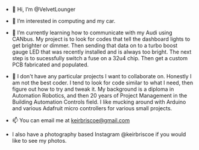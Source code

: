 - 👋 Hi, I’m @VelvetLounger

- 👀 I’m interested in computing and my car.

- 🌱 I’m currently learning how to communicate with my Audi using CANbus. My project is to look for codes that tell the dashboard lights to get brighter or dimmer. Then sending that data on to a turbo boost gauge LED that was recently installed and is always too bright. The next step is to sucessfully switch a fuse on a 32u4 chip. Then get a custom PCB fabricated and populated.

- 💞️ I don't have any particular projects I want to collaborate on. Honestly I am not the best coder. I tend to look for code similar to what I need, then figure out how to try and tweak it. My background is a diploma in Automation Robotics, and then 20 years of Project Management in the Building Automation Controls field. I like mucking around with Arduino and various Adafruit micro controllers for various small projects. 

- 📫 You can email me at keirbriscoe@gmail.com 
- I also have a photography based Instagram @keirbriscoe if you would like to see my photos.

<!---
VelvetLounger/VelvetLounger is a ✨ special ✨ repository because its `README.md` (this file) appears on your GitHub profile.
You can click the Preview link to take a look at your changes.
--->
